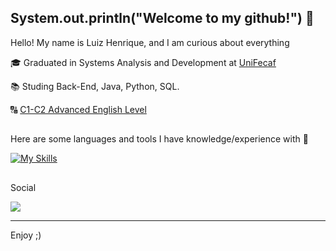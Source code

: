 ## System.out.println("Welcome to my github!") 🥇


Hello! My name is Luiz Henrique, and I am curious about everything
  
<p>🎓 Graduated in Systems Analysis and Development at <a href="https://www.unifecaf.com.br" target="blank_">UniFecaf</a></p>
<p>📚 Studing Back-End, Java, Python, SQL.
<p>🔠 <a href="https://www.ef.com.br/test/results-advanced/">C1-C2 Advanced English Level</a></p>

##

 Here are some languages and tools ​​I have knowledge/experience with 🧰

  [![My Skills](https://skillicons.dev/icons?i=java,git,python,github,mysql,javascript,typescript)](https://skillicons.dev)


##

<p>Social
  
 <a href="https://www.linkedin.com/in/luizhenriqueoliveira02002" target="_blank"><img src="https://img.shields.io/badge/-LinkedIn-%230077B5?style=for-the-badge&logo=linkedin&logoColor=white" target="_blank"></a>


<hr>

  Enjoy ;)
